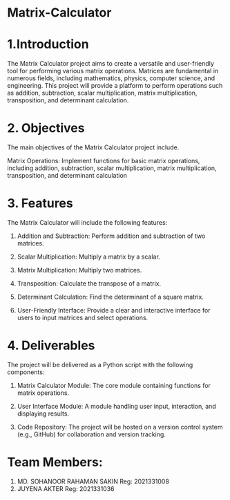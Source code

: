 # Matrix-Calculator

# 1.Introduction
The Matrix Calculator project aims to create a versatile and user-friendly tool for performing various matrix operations. Matrices are fundamental in numerous fields, including mathematics, physics, computer science, and engineering. This project will provide a platform to perform operations such as addition, subtraction, scalar multiplication, matrix multiplication, transposition, and determinant calculation.

# 2. Objectives
The main objectives of the Matrix Calculator project include.

 Matrix Operations: 
Implement functions for basic matrix operations, including addition, subtraction, scalar multiplication, matrix multiplication, transposition, and determinant calculation


# 3. Features
The Matrix Calculator will include the following features:

 1. Addition and Subtraction: 
Perform addition and subtraction of two matrices.

2. Scalar Multiplication: 
Multiply a matrix by a scalar.

3. Matrix Multiplication: 
Multiply two matrices.

4. Transposition: 
Calculate the transpose of a matrix.

5. Determinant Calculation: 
Find the determinant of a square matrix.

6. User-Friendly Interface: 
Provide a clear and interactive interface for users to input matrices and select operations.


# 4. Deliverables
The project will be delivered as a Python script with the following components:

1. Matrix Calculator Module: The core module containing functions for matrix operations.

2. User Interface Module: A module handling user input, interaction, and displaying results.

3. Code Repository: The project will be hosted on a version control system (e.g., GitHub) for collaboration and version tracking.


# Team Members:
1. MD. SOHANOOR RAHAMAN SAKIN
   Reg: 2021331008
2. JUYENA AKTER
   Reg: 2021331036
